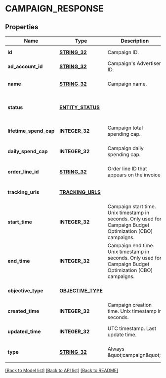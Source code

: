 # CAMPAIGN_RESPONSE

## Properties
Name | Type | Description | Notes
------------ | ------------- | ------------- | -------------
**id** | [**STRING_32**](STRING_32.md) | Campaign ID. | [default to null]
**ad_account_id** | [**STRING_32**](STRING_32.md) | Campaign&#39;s Advertiser ID. | [default to null]
**name** | [**STRING_32**](STRING_32.md) | Campaign name. | [optional] [default to null]
**status** | [**ENTITY_STATUS**](EntityStatus.md) |  | [optional] [default to ACTIVE]
**lifetime_spend_cap** | **INTEGER_32** | Campaign total spending cap. | [optional] [default to null]
**daily_spend_cap** | **INTEGER_32** | Campaign daily spending cap. | [optional] [default to null]
**order_line_id** | [**STRING_32**](STRING_32.md) | Order line ID that appears on the invoice. | [optional] [default to null]
**tracking_urls** | [**TRACKING_URLS**](TrackingUrls.md) |  | [optional] [default to null]
**start_time** | **INTEGER_32** | Campaign start time. Unix timestamp in seconds. Only used for Campaign Budget Optimization (CBO) campaigns. | [optional] [default to null]
**end_time** | **INTEGER_32** | Campaign end time. Unix timestamp in seconds. Only used for Campaign Budget Optimization (CBO) campaigns. | [optional] [default to null]
**objective_type** | [**OBJECTIVE_TYPE**](ObjectiveType.md) |  | [optional] [default to null]
**created_time** | **INTEGER_32** | Campaign creation time. Unix timestamp in seconds. | [optional] [default to null]
**updated_time** | **INTEGER_32** | UTC timestamp. Last update time. | [optional] [default to null]
**type** | [**STRING_32**](STRING_32.md) | Always \&quot;campaign\&quot;. | [optional] [default to null]

[[Back to Model list]](../README.md#documentation-for-models) [[Back to API list]](../README.md#documentation-for-api-endpoints) [[Back to README]](../README.md)


